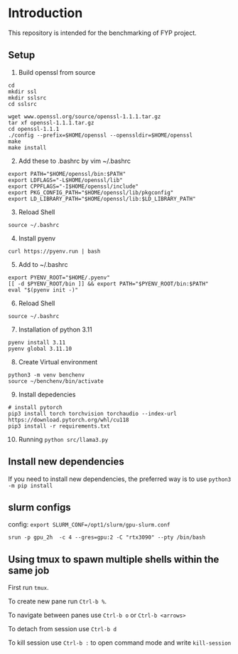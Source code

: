 # Introduction

This repository is intended for the benchmarking of FYP project.

## Setup 

1. Build openssl from source
```
cd 
mkdir ssl 
mkdir sslsrc 
cd sslsrc

wget www.openssl.org/source/openssl-1.1.1.tar.gz
tar xf openssl-1.1.1.tar.gz
cd openssl-1.1.1
./config --prefix=$HOME/openssl --openssldir=$HOME/openssl 
make 
make install
```

2. Add these to .bashrc by  vim ~/.bashrc
```
export PATH="$HOME/openssl/bin:$PATH"
export LDFLAGS="-L$HOME/openssl/lib"
export CPPFLAGS="-I$HOME/openssl/include"
export PKG_CONFIG_PATH="$HOME/openssl/lib/pkgconfig"
export LD_LIBRARY_PATH="$HOME/openssl/lib:$LD_LIBRARY_PATH"
```

3. Reload Shell 
```
source ~/.bashrc
```


4. Install pyenv 
``` 
curl https://pyenv.run | bash

```

5. Add to  ~/.bashrc
``` 
export PYENV_ROOT="$HOME/.pyenv"
[[ -d $PYENV_ROOT/bin ]] && export PATH="$PYENV_ROOT/bin:$PATH"
eval "$(pyenv init -)"
```

6. Reload Shell 
```
source ~/.bashrc
```

7. Installation of python 3.11
```
pyenv install 3.11
pyenv global 3.11.10
```

8. Create Virtual environment

```
python3 -m venv benchenv
source ~/benchenv/bin/activate
```


9. Install depedencies
```
# install pytorch
pip3 install torch torchvision torchaudio --index-url https://download.pytorch.org/whl/cu118
pip3 install -r requirements.txt
```

10. Running
`python src/llama3.py`



## Install new dependencies

If you need to install new dependencies, the preferred way is to use `python3 -m pip install`

## slurm configs 
config: `export SLURM_CONF=/opt1/slurm/gpu-slurm.conf`


`srun -p gpu_2h  -c 4 --gres=gpu:2 -C "rtx3090" --pty /bin/bash`



## Using tmux to spawn multiple shells within the same job

First run `tmux`.

To create new pane run `Ctrl-b %`.

To navigate between panes use `Ctrl-b o` or `Ctrl-b <arrows>`

To detach from session use `Ctrl-b d`

To kill session use `Ctrl-b :` to open command mode and write `kill-session`
